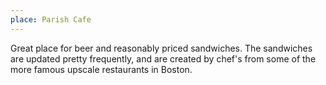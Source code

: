 ```yaml
---
place: Parish Cafe
---
```


Great place for beer and reasonably priced sandwiches.  The sandwiches are updated pretty frequently, and are created by chef's from some of the more famous upscale restaurants in Boston.
